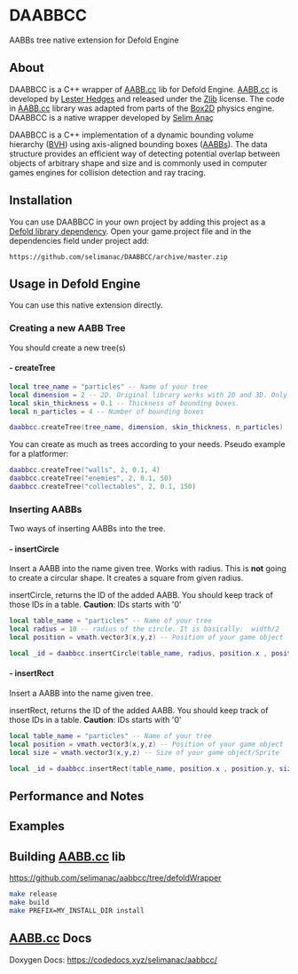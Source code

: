 # DAABBCC
AABBs tree native extension for Defold Engine

## About
DAABBCC is a C++ wrapper of [AABB.cc](https://github.com/lohedges/aabbcc) lib for Defold Engine. [AABB.cc](https://github.com/lohedges/aabbcc) is developed by [Lester Hedges](http://lesterhedges.net) and released under the [Zlib](http://zlib.net/zlib_license.html) license. The code in [AABB.cc](https://github.com/lohedges/aabbcc) library was adapted from parts of the [Box2D](http://www.box2d.org) physics engine. DAABBCC is a native wrapper developed by [Selim Anaç](https://twitter.com/selimanac)

DAABBCC is a C++ implementation of a dynamic bounding volume hierarchy ([BVH](https://en.wikipedia.org/wiki/Bounding_volume_hierarchy)) using axis-aligned bounding boxes ([AABBs](https://en.wikipedia.org/wiki/Minimum_bounding_box)).
The data structure provides an efficient way of detecting potential overlap between objects of arbitrary shape and size and is commonly used in computer games engines for collision detection and ray tracing.

## Installation
You can use DAABBCC in your own project by adding this project as a [Defold library dependency](http://www.defold.com/manuals/libraries/). Open your game.project file and in the dependencies field under project add:

	https://github.com/selimanac/DAABBCC/archive/master.zip
  
## Usage in Defold Engine

You can use this native extension directly.

### Creating a new AABB Tree

You should create a new tree(s)

#### - createTree
```lua
local tree_name = "particles" -- Name of your tree
local dimension = 2 -- 2D. Original library works with 2D and 3D. Only 2D is implemented   
local skin_thickness = 0.1 -- Thickness of bounding boxes.
local n_particles = 4 -- Number of bounding boxes

daabbcc.createTree(tree_name, dimension, skin_thickness, n_particles)
```

You can create as much as trees according to your needs.
Pseudo example for a platformer:

```lua
daabbcc.createTree("walls", 2, 0.1, 4)
daabbcc.createTree("enemies", 2, 0.1, 50)
daabbcc.createTree("collectables", 2, 0.1, 150)
```

### Inserting AABBs

Two ways of inserting AABBs into the tree. 

#### - insertCircle

Insert a AABB into the name given tree. Works with radius. This is **not** going to create a circular shape. It creates a square from given radius.

insertCircle, returns the ID of the added AABB. You should keep track of those IDs in a table.
**Caution**: IDs starts with '0'

```lua
local table_name = "particles" -- Name of your tree
local radius = 10 -- radius of the circle. It is basically:  width/2
local position = vmath.vector3(x,y,z) -- Position of your game object

local _id = daabbcc.insertCircle(table_name, radius, position.x , position.y)
```

#### - insertRect

Insert a AABB into the name given tree.

insertRect, returns the ID of the added AABB. You should keep track of those IDs in a table.
**Caution**: IDs starts with '0'

```lua
local table_name = "particles" -- Name of your tree
local position = vmath.vector3(x,y,z) -- Position of your game object
local size = vmath.vector3(x,y,z) -- Size of your game object/Sprite

local _id = daabbcc.insertRect(table_name, position.x , position.y, size.x , size.y)
```

## Performance and Notes

## Examples

## Building [AABB.cc](https://github.com/lohedges/aabbcc) lib

https://github.com/selimanac/aabbcc/tree/defoldWrapper

```bash
make release 
make build
make PREFIX=MY_INSTALL_DIR install
```

## [AABB.cc](https://github.com/lohedges/aabbcc) Docs

Doxygen Docs: https://codedocs.xyz/selimanac/aabbcc/

